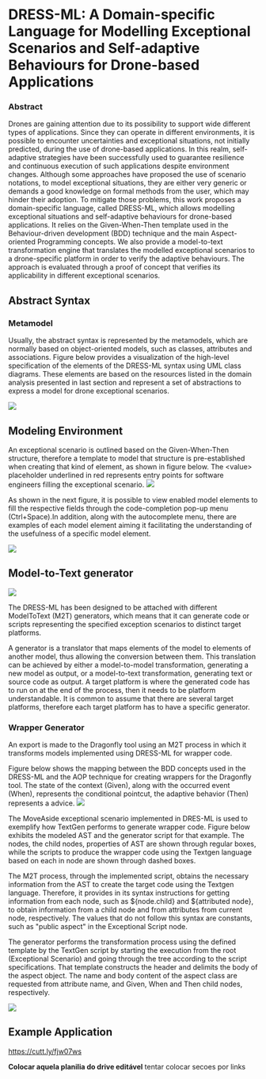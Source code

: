 # DRESS-ML: A Domain-specific Language for Modelling Exceptional Scenarios and Self-adaptive Behaviours for Drone-based Applications

### Abstract
Drones are gaining attention due to its possibility to support wide different types of applications. Since they can operate in different environments, it is possible to encounter uncertainties and exceptional situations, not initially predicted, during the use of drone-based applications. In this realm, self-adaptive strategies have been successfully used to guarantee resilience and continuous execution of such applications despite environment changes. Although some approaches have proposed the use of scenario notations, to model exceptional situations, they are either very generic or demands a good knowledge on formal methods from the user, which may hinder their adoption. To mitigate those problems, this work proposes a domain-specific language, called DRESS-ML, which allows modelling exceptional situations and self-adaptive behaviours for drone-based applications. It relies on the Given-When-Then template used in the Behaviour-driven development (BDD) technique and the main Aspect-oriented Programming concepts. We also provide a model-to-text transformation engine that translates the modelled exceptional scenarios to a drone-specific platform in order to verify the adaptive behaviours. The approach is evaluated through a proof of concept that verifies its applicability in different exceptional scenarios.

## Abstract Syntax
### Metamodel

Usually, the abstract syntax is represented by the metamodels, which are normally based on object-oriented models, such as classes, attributes and associations. Figure below provides a visualization of the high-level specification of the elements of the DRESS-ML syntax using UML class diagrams. These elements are based on the resources listed in the domain analysis presented in last section and represent a set of abstractions to express a model for drone exceptional scenarios.

![](https://i.imgur.com/HFkDMEy.png)

## Modeling Environment

An exceptional scenario is outlined based on the Given-When-Then structure, therefore a template to model that structure is pre-established when creating that kind of element, as shown in figure below. The $<$value$>$ placeholder underlined in red represents entry points for software engineers filling the exceptional scenario.
![](https://i.imgur.com/X86Fdbv.png)

As shown in the next figure, it is possible to view enabled model elements to fill the respective fields through the code-completion pop-up menu (Ctrl+Space).In addition, along with the autocomplete menu, there are examples of each model element aiming it facilitating the understanding of the usefulness of a specific model element.

![](https://i.imgur.com/CvYjK0a.png)

<!-- ![](https://i.imgur.com/CUg031r.png) -->

## Model-to-Text generator
![](https://i.imgur.com/1PSMkdk.png)

The DRESS-ML has been designed to be attached with different ModelToText (M2T) generators, which means that it can generate code or scripts representing the specified exception scenarios to distinct target platforms.

A generator is a translator that maps elements of the model to elements of another model, thus allowing the conversion between them. This translation can be achieved by either a model-to-model transformation, generating a new model as output, or a model-to-text transformation, generating text or source code as output. A target platform is where the generated code has to run on at the end of the process, then it needs to be platform understandable. It is common to assume that there are several target platforms, therefore each target platform has to have a specific generator.

### Wrapper Generator
An export is made to the Dragonfly tool using an M2T process in which it transforms models implemented using DRESS-ML for wrapper code.

Figure below shows the mapping between the BDD concepts used in the DRESS-ML and the AOP technique for creating wrappers for the Dragonfly tool. The state of the context (Given), along with the occurred event (When), represents the conditional pointcut, the adaptive behavior (Then) represents a advice.
![](https://i.imgur.com/N1amdLg.png)

The MoveAside exceptional scenario implemented in DRES-ML is used to exemplify how TextGen performs to generate wrapper code. Figure below exhibits the modeled AST and the generator script for that example. The nodes, the child nodes, properties of AST are shown through regular boxes, while the scripts to produce the wrapper code using the Textgen language based on each in node are shown through dashed boxes.

The M2T process, through the implemented script, obtains the necessary information from the AST to create the target code using the Textgen language. Therefore, it provides in its syntax instructions for getting information from each node, such as ${node.child} and ${attributed node}, to obtain information from a child node and from attributes from current node, respectively. The values that do not follow this syntax are constants, such as "public aspect" in the Exceptional Script node.

The generator performs the transformation process using the defined template by the TextGen script by starting the execution from the root (Exceptional Scenario) and going through the tree according to the script specifications. That template constructs the header and delimits the body of the aspect object. The name and body content of the aspect class are requested from attribute name, and Given, When and Then child nodes, respectively.

![](https://i.imgur.com/SxX6CwA.png)

## Example Application

https://cutt.ly/fjw07ws

**Colocar aquela planilia do drive editável**
tentar colocar secoes por links
